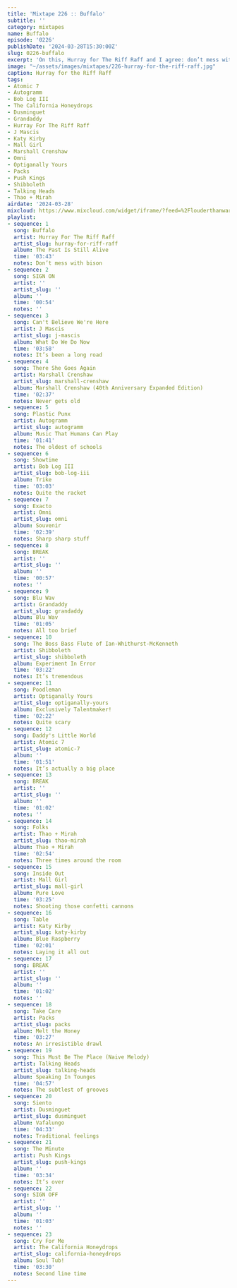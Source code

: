 ```yaml
---
title: 'Mixtape 226 :: Buffalo'
subtitle: ''
category: mixtapes
name: Buffalo
episode: '0226'
publishDate: '2024-03-28T15:30:00Z'
slug: 0226-buffalo
excerpt: 'On this, Hurray for The Riff Raff and I agree: don’t mess with bison.'
image: "~/assets/images/mixtapes/226-hurray-for-the-riff-raff.jpg"
caption: Hurray for the Riff Raff
tags:
- Atomic 7
- Autogramm
- Bob Log III
- The California Honeydrops
- Dusminguet
- Grandaddy
- Hurray For The Riff Raff
- J Mascis
- Katy Kirby
- Mall Girl
- Marshall Crenshaw
- Omni
- Optiganally Yours
- Packs
- Push Kings
- Shibboleth
- Talking Heads
- Thao + Mirah
airdate: '2024-03-28'
mixcloud: https://www.mixcloud.com/widget/iframe/?feed=%2Flouderthanwar%2Fthe-mixtape-226-buffalo-2024-03-28%2F&hide_artwork=1&hide_cover=1&light=1
playlist:
- sequence: 1
  song: Buffalo
  artist: Hurray For The Riff Raff
  artist_slug: hurray-for-riff-raff
  album: The Past Is Still Alive
  time: '03:43'
  notes: Don’t mess with bison
- sequence: 2
  song: SIGN ON
  artist: ''
  artist_slug: ''
  album: ''
  time: '00:54'
  notes: ''
- sequence: 3
  song: Can't Believe We're Here
  artist: J Mascis
  artist_slug: j-mascis
  album: What Do We Do Now
  time: '03:58'
  notes: It’s been a long road
- sequence: 4
  song: There She Goes Again
  artist: Marshall Crenshaw
  artist_slug: marshall-crenshaw
  album: Marshall Crenshaw (40th Anniversary Expanded Edition)
  time: '02:37'
  notes: Never gets old
- sequence: 5
  song: Plastic Punx
  artist: Autogramm
  artist_slug: autogramm
  album: Music That Humans Can Play
  time: '01:41'
  notes: The oldest of schools
- sequence: 6
  song: Showtime
  artist: Bob Log III
  artist_slug: bob-log-iii
  album: Trike
  time: '03:03'
  notes: Quite the racket
- sequence: 7
  song: Exacto
  artist: Omni
  artist_slug: omni
  album: Souvenir
  time: '02:39'
  notes: Sharp sharp stuff
- sequence: 8
  song: BREAK
  artist: ''
  artist_slug: ''
  album: ''
  time: '00:57'
  notes: ''
- sequence: 9
  song: Blu Wav
  artist: Grandaddy
  artist_slug: grandaddy
  album: Blu Wav
  time: '01:05'
  notes: All too brief
- sequence: 10
  song: The Boss Bass Flute of Ian-Whithurst-McKenneth
  artist: Shibboleth
  artist_slug: shibboleth
  album: Experiment In Error
  time: '03:22'
  notes: It’s tremendous
- sequence: 11
  song: Poodleman
  artist: Optiganally Yours
  artist_slug: optiganally-yours
  album: Exclusively Talentmaker!
  time: '02:22'
  notes: Quite scary
- sequence: 12
  song: Daddy's Little World
  artist: Atomic 7
  artist_slug: atomic-7
  album: ''
  time: '01:51'
  notes: It’s actually a big place
- sequence: 13
  song: BREAK
  artist: ''
  artist_slug: ''
  album: ''
  time: '01:02'
  notes: ''
- sequence: 14
  song: Folks
  artist: Thao + Mirah
  artist_slug: thao-mirah
  album: Thao + Mirah
  time: '02:54'
  notes: Three times around the room
- sequence: 15
  song: Inside Out
  artist: Mall Girl
  artist_slug: mall-girl
  album: Pure Love
  time: '03:25'
  notes: Shooting those confetti cannons
- sequence: 16
  song: Table
  artist: Katy Kirby
  artist_slug: katy-kirby
  album: Blue Raspberry
  time: '02:01'
  notes: Laying it all out
- sequence: 17
  song: BREAK
  artist: ''
  artist_slug: ''
  album: ''
  time: '01:02'
  notes: ''
- sequence: 18
  song: Take Care
  artist: Packs
  artist_slug: packs
  album: Melt the Honey
  time: '03:27'
  notes: An irresistible drawl
- sequence: 19
  song: This Must Be The Place (Naive Melody)
  artist: Talking Heads
  artist_slug: talking-heads
  album: Speaking In Tounges
  time: '04:57'
  notes: The subtlest of grooves
- sequence: 20
  song: Siento
  artist: Dusminguet
  artist_slug: dusminguet
  album: Vafalungo
  time: '04:33'
  notes: Traditional feelings
- sequence: 21
  song: The Minute
  artist: Push Kings
  artist_slug: push-kings
  album: ''
  time: '03:34'
  notes: It’s over
- sequence: 22
  song: SIGN OFF
  artist: ''
  artist_slug: ''
  album: ''
  time: '01:03'
  notes: ''
- sequence: 23
  song: Cry For Me
  artist: The California Honeydrops
  artist_slug: california-honeydrops
  album: Soul Tub!
  time: '03:30'
  notes: Second line time
---
```


